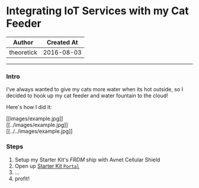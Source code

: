 
# Integrating IoT Services with my Cat Feeder

|   Author   | Created At  |
| ---------- | ----------- |
| theoretick | 2016-08-03  |

------

### Intro

I've always wanted to give my cats more water when its hot outside, so I
decided to hook up my cat feeder and water fountain to the cloud!

Here's how I did it:

[[images/example.jpg]]  
[[../images/example.jpg]]  
[[../../images/example.jpg]]  

### Steps

1. Setup my Starter Kit's *FRDM* ship with Avnet Cellular Shield
2. Open up [Starter Kit `Portal`](https://starterkit.att.com/app)
3. ...
4. profit!

